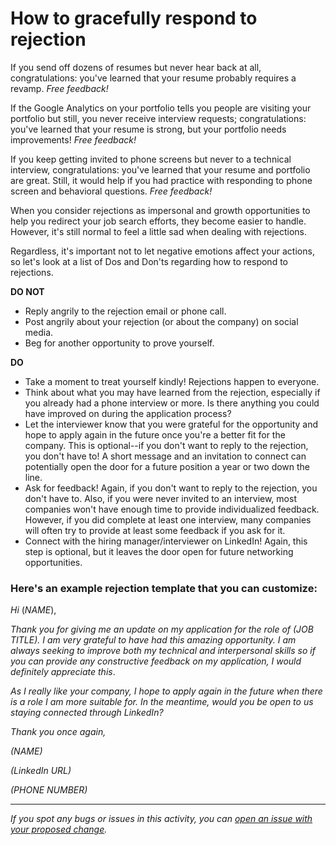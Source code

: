# How to gracefully respond to rejection

If you send off dozens of resumes but never hear back at all, congratulations: you've learned that your resume probably requires a revamp. *Free feedback!* 

If the Google Analytics on your portfolio tells you people are visiting your portfolio but still, you never receive interview requests; congratulations: you've learned that your resume is strong, but your portfolio needs improvements! *Free feedback!* 

If you keep getting invited to phone screens but never to a technical interview, congratulations: you've learned that your resume and portfolio are great. Still, it would help if you had practice with responding to phone screen and behavioral questions. *Free feedback!* 

When you consider rejections as impersonal and growth opportunities to help you redirect your job search efforts, they become easier to handle. However, it's still normal to feel a little sad when dealing with rejections.

Regardless, it's important not to let negative emotions affect your actions, so let's look at a list of Dos and Don'ts regarding how to respond to rejections.

**DO NOT**

- Reply angrily to the rejection email or phone call.
- Post angrily about your rejection (or about the company) on social media.
- Beg for another opportunity to prove yourself.

**DO**

- Take a moment to treat yourself kindly! Rejections happen to everyone.
- Think about what you may have learned from the rejection, especially if you already had a phone interview or more. Is there anything you could have improved on during the application process?
- Let the interviewer know that you were grateful for the opportunity and hope to apply again in the future once you're a better fit for the company. This is optional--if you don't want to reply to the rejection, you don't have to! A short message and an invitation to connect can potentially open the door for a future position a year or two down the line.
- Ask for feedback! Again, if you don't want to reply to the rejection, you don't have to. Also, if you were never invited to an interview, most companies won't have enough time to provide individualized feedback. However, if you did complete at least one interview, many companies will often try to provide at least some feedback if you ask for it.
- Connect with the hiring manager/interviewer on LinkedIn! Again, this step is optional, but it leaves the door open for future networking opportunities.

### **Here's an example rejection template that you can customize:**

*Hi* (*NAME*),

*Thank you for giving me an update on my application for the role of (JOB TITLE). I am very grateful to have had this amazing opportunity. I am always seeking to improve both my technical and interpersonal skills so if you can provide any constructive feedback on my application, I would definitely appreciate this*.

*As I really like your company, I hope to apply again in the future when there is a role I am more suitable for. In the meantime, would you be open to us staying connected through LinkedIn?*

*Thank you once again,*

*(NAME)*

*(LinkedIn URL)*

*(PHONE NUMBER)*


------

_If you spot any bugs or issues in this activity, you can [open an issue with your proposed change](https://github.com/microverseinc/curriculum-transversal-skills/blob/main/git-github/articles/open_issue.md)._
